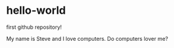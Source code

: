 # hello-world
first github repository!

My name is Steve and I love computers.
Do computers lover me?
